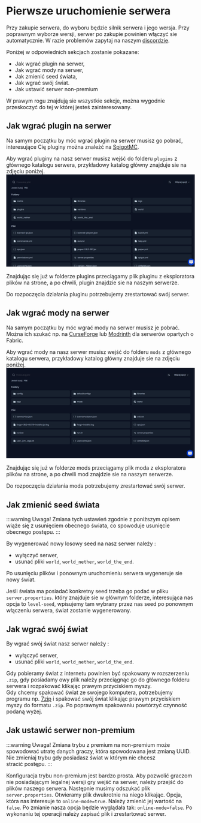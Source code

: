 # Pierwsze uruchomienie serwera

Przy zakupie serwera, do wyboru będzie silnik serwera i jego wersja. Przy poprawnym wyborze wersji, serwer po zakupie powinien włączyć sie automatycznie. W razie problemów zapytaj na naszym [discordzie](https://discord.gg/XNHmCUK2uQ).<br />

Poniżej w odpowiednich sekcjach zostanie pokazane: <br />
* Jak wgrać plugin na serwer,
* Jak wgrać mody na serwer,
* Jak zmienić seed świata,
* Jak wgrać swój świat.
* Jak ustawić serwer non-premium

W prawym rogu znajdują sie wszystkie sekcje, można wygodnie przeskoczyć do tej w której jesteś zainteresowany.

## Jak wgrać plugin na serwer

Na samym początku by móc wgrać plugin na serwer musisz go pobrać, interesujące Cię pluginy można znależć na [SpigotMC](https://www.spigotmc.org). <br />

Aby wgrać pluginy na nasz serwer musisz wejść do folderu `plugins` z głównego katalogu serwera, przykładowy katalog główny znajduje sie na zdjęciu poniżej. ![](/img/start/mainfolderpaper.png)

Znajdując się już w folderze plugins przeciągamy plik pluginu z eksploratora plików na strone, a po chwili, plugin znajdzie sie na naszym serwerze.

Do rozpoczęcia działania pluginu potrzebujemy zrestartować swój serwer.

## Jak wgrać mody na serwer

Na samym początku by móc wgrać mody na serwer musisz je pobrać. Można ich szukać np. na [CurseForge](https://www.curseforge.com/minecraft/mc-mods) lub [Modrinth](https://modrinth.com/mods) dla serwerów opartych o Fabric. <br />

Aby wgrać mody na nasz serwer musisz wejść do folderu `mods` z głównego katalogu serwera, przykładowy katalog główny znajduje sie na zdjęciu poniżej. ![](/img/start/mainfolderforge.png)

Znajdując się już w folderze mods przeciągamy plik moda z eksploratora plików na strone, a po chwili mod znajdzie sie na naszym serwerze.

Do rozpoczęcia działania moda potrzebujemy zrestartować swój serwer.

## Jak zmienić seed świata

:::warning Uwaga!
Zmiana tych ustawień zgodnie z poniższym opisem wiąże się z usunięciem obecnego świata, co spowoduje usunięcie obecnego postępu.
:::

By wygenerować nowy losowy seed na nasz serwer należy : 
* wyłączyć serwer, 
* usunać pliki `world`, `world_nether`, `world_the_end`. 

Po usunięciu plików i ponownym uruchomieniu serwera wygeneruje sie nowy świat.

Jeśli świata ma posiadać konkretny seed trzeba go podać w pliku `server.properties`. który znajduje sie w głównym folderze, interesująca nas opcja to `level-seed`, wpisujemy tam wybrany przez nas seed po ponownym włączeniu serwera, świat zostanie wygenerowany.

## Jak wgrać swój świat

By wgrać swój świat nasz serwer należy : <br />
* wyłączyć serwer, 
* usunać pliki `world`, `world_nether`, `world_the_end`. 

Gdy pobieramy świat z internetu powinien być spakowany w rozszerzeniu `.zip`, gdy posiadamy owy plik należy przeciągnąc go do głównego folderu serwera i rozpakować klikając prawym przyciskiem myszy. <br />
Gdy chcemy spakować świat ze swojego komputera, potrzebujemy programu np. [7zip](https://www.7-zip.org) i spakować swój świat klikając prawym przyciskiem myszy do formatu `.zip`. Po poprawnym spakowaniu powtórzyć czynność podaną wyżej.

## Jak ustawić serwer non-premium

:::warning Uwaga!
Zmiana trybu z premium na non-premium może spowodować utratę danych graczy, która spowodowana jest zmianą UUID.
Nie zmieniaj trybu gdy posiadasz świat w którym nie chcesz stracić postępu.
:::

Konfiguracja trybu non-premium jest bardzo prosta. Aby pozwolić graczom nie posiadającym legalnej wersji gry wejść na serwer, 
należy przejść do plików naszego serwera. Następnie musimy odszukać plik `server.properties`. Otwieramy plik dwukrotnie na niego klikając.
Opcja, która nas interesuje to `online-mode=true`. Należy zmienić jej wartość na `false`. Po zmianie nasza opcja będzie wyglądała tak:
`online-mode=false`. Po wykonaniu tej operacji należy zapisać plik i zrestartować serwer.